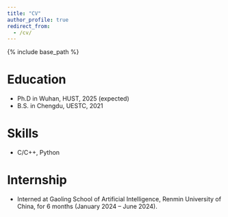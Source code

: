 ```yaml
---
title: "CV"
author_profile: true
redirect_from: 
  - /cv/
---
```


{% include base_path %}

Education
======
* Ph.D in Wuhan, HUST, 2025 (expected)
* B.S. in Chengdu, UESTC, 2021


Skills
======
* C/C++, Python

Internship
======
* Interned at Gaoling School of Artificial Intelligence, Renmin University of China, for 6 months (January 2024 – June 2024).
